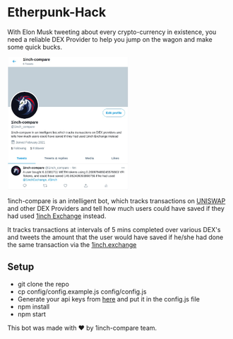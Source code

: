 # Etherpunk-Hack

With Elon Musk tweeting about every crypto-currency in existence, you need a reliable DEX Provider to help you jump on the wagon and make some quick bucks. 

<!-- ![demo](/images/banner.jpeg) -->
<img src="./images/banner.jpeg" height="300">

 1inch-compare is an intelligent bot, which tracks transactions on [UNISWAP](https://uniswap.org/) and other DEX Providers and tell how much users could have saved if they had used [1inch Exchange](https://1inch.exchange/) instead.

It tracks transactions at intervals of 5 mins completed over various DEX's and tweets the amount that the user would have saved if he/she had done the same transaction via the [1inch.exchange](https://1inch.exchange/)

## Setup

- git clone the repo
- cp config/config.example.js config/config.js
- Generate your api keys from [here](https://developer.twitter.com/en/docs/authentication/oauth-1-0a/obtaining-user-access-tokens) and put it in the config.js file
- npm install
- npm start


 This bot was made with ❤️ by 1inch-compare team.
